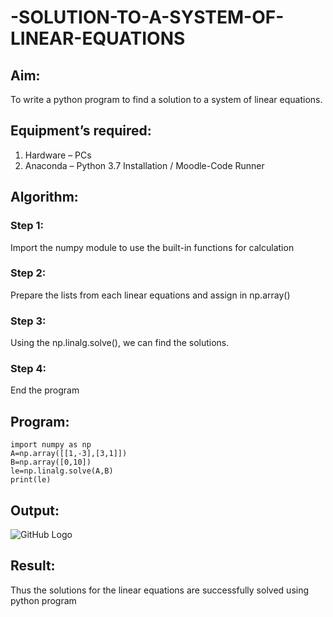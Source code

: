 # -SOLUTION-TO-A-SYSTEM-OF-LINEAR-EQUATIONS
## Aim:
To write a python program to find a solution to a system of linear equations.
## Equipment’s required:
1. 	Hardware – PCs
2. 	Anaconda – Python 3.7 Installation / Moodle-Code Runner
## Algorithm:
### Step 1: 
Import the numpy module to use the built-in functions for calculation
### Step 2: 
Prepare the lists from each linear equations and assign in np.array()
### Step 3: 
Using the np.linalg.solve(), we can find the solutions.
### Step 4: 
End the program
## Program:
~~~
import numpy as np
A=np.array([[1,-3],[3,1]])
B=np.array([0,10])
le=np.linalg.solve(A,B)
print(le)
~~~
## Output:
![GitHub Logo](linear.jpg)
## Result: 
Thus the solutions for the linear equations are successfully solved using python program

